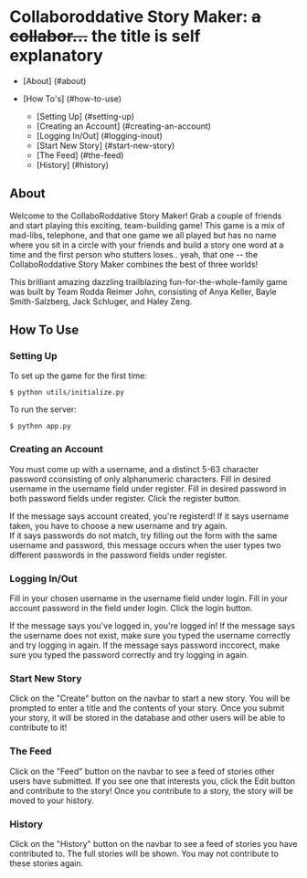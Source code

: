 Collaboroddative Story Maker: ~~a collabor...~~ the title is self explanatory 
===============================================
- [About] (#about)

- [How To's] (#how-to-use)
  - [Setting Up] (#setting-up)
  - [Creating an Account] (#creating-an-account)
  - [Logging In/Out] (#logging-inout)
  - [Start New Story] (#start-new-story)
  - [The Feed] (#the-feed)
  - [History] (#history)

About
----------
Welcome to the CollaboRoddative Story Maker! Grab a couple of friends and start playing this exciting, team-building game! This game is a mix of mad-libs, telephone, and that one game we all played but has no name where you sit in a circle with your friends and build a story one word at a time and the first person who stutters loses.. yeah, that one -- the CollaboRoddative Story Maker combines the best of three worlds!

This brilliant amazing dazzling trailblazing fun-for-the-whole-family game was built by Team Rodda Reimer John, consisting of Anya Keller, Bayle Smith-Salzberg, Jack Schluger, and Haley Zeng.


How To Use
----------

### Setting Up

To set up the game for the first time:
```
$ python utils/initialize.py
```

To run the server:
```
$ python app.py
```

### Creating an Account

You must come up with a username, and a distinct 5-63 character password cconsisting of only alphanumeric characters.  Fill in desired username in the username field under register.  Fill in desired password in both password fields under register.  Click the register button.  

If the message says account created, you're registerd!
If it says username taken, you have to choose a new username and try again.  
If it says passwords do not match, try filling out the form with the same username and password, this message occurs when the user types two different passwords in the password fields under register.

### Logging In/Out

Fill in your chosen username in the username field under login.  Fill in your account password in the field under login.  Click the login button.

If the message says you've logged in, you're logged in!
If the message says the username does not exist, make sure you typed the username correctly and try logging in again.
If the message says password inccorect, make sure you typed the password correctly and try logging in again.

### Start New Story

Click on the "Create" button on the navbar to start a new story. You will be prompted to enter a title and the contents of your story. Once you submit your story, it will be stored in the database and other users will be able to contribute to it!

### The Feed

Click on the "Feed" button on the navbar to see a feed of stories other users have submitted. If you see one that interests you, click the Edit button and contribute to the story! Once you contribute to a story, the story will be moved to your history.

### History

Click on the "History" button on the navbar to see a feed of stories you have contributed to. The full stories will be shown. You may not contribute to these stories again.

